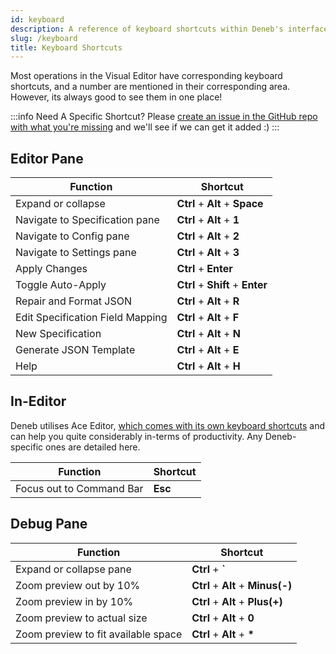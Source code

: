 ```yaml
---
id: keyboard
description: A reference of keyboard shortcuts within Deneb's interface.
slug: /keyboard
title: Keyboard Shortcuts
---
```


Most operations in the Visual Editor have corresponding keyboard shortcuts, and a number are mentioned in their corresponding area. However, its always good to see them in one place!

:::info Need A Specific Shortcut?
Please [create an issue in the GitHub repo with what you're missing](https://github.com/deneb-viz/deneb/issues) and we'll see if we can get it added :)
:::

## Editor Pane

| Function                         | Shortcut                         |
| -------------------------------- | -------------------------------- |
| Expand or collapse               | **Ctrl** + **Alt** + **Space**   |
| Navigate to Specification pane   | **Ctrl** + **Alt** + **1**       |
| Navigate to Config pane          | **Ctrl** + **Alt** + **2**       |
| Navigate to Settings pane        | **Ctrl** + **Alt** + **3**       |
| Apply Changes                    | **Ctrl** + **Enter**             |
| Toggle Auto-Apply                | **Ctrl** + **Shift** + **Enter** |
| Repair and Format JSON           | **Ctrl** + **Alt** + **R**       |
| Edit Specification Field Mapping | **Ctrl** + **Alt** + **F**       |
| New Specification                | **Ctrl** + **Alt** + **N**       |
| Generate JSON Template           | **Ctrl** + **Alt** + **E**       |
| Help                             | **Ctrl** + **Alt** + **H**       |

## In-Editor

Deneb utilises Ace Editor, [which comes with its own keyboard shortcuts](https://github.com/ajaxorg/ace/wiki/Default-Keyboard-Shortcuts) and can help you quite considerably in-terms of productivity. Any Deneb-specific ones are detailed here.

| Function                 | Shortcut |
| ------------------------ | -------- |
| Focus out to Command Bar | **Esc**  |

## Debug Pane

| Function                            | Shortcut                          |
| ----------------------------------- | --------------------------------- |
| Expand or collapse pane             | **Ctrl** + **`**                  |
| Zoom preview out by 10%             | **Ctrl** + **Alt** + **Minus(-)** |
| Zoom preview in by 10%              | **Ctrl** + **Alt** + **Plus(+)**  |
| Zoom preview to actual size         | **Ctrl** + **Alt** + **0**        |
| Zoom preview to fit available space | **Ctrl** + **Alt** + **\***       |
